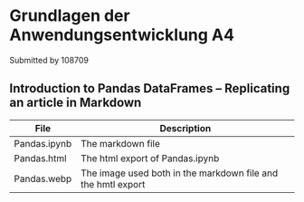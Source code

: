 # Grundlagen der Anwendungsentwicklung A4

Submitted by 108709

## Introduction to Pandas DataFrames – Replicating an article in Markdown

| **File** | **Description** |
|-----|-----|
|Pandas.ipynb|The markdown file|
|Pandas.html|The html export of Pandas.ipynb|
|Pandas.webp|The image used both in the markdown file and the hmtl export|